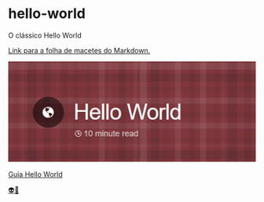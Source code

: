 # hello-world
O clássico Hello World

[Link para a folha de macetes do Markdown.](https://github.com/adam-p/markdown-here/wiki/Markdown-Cheatsheet)

![Logo do guia Hello World](https://github.com/Stalker2012/hello-world/blob/edi%C3%A7%C3%B5es-no-readme/naoimporta.PNG "Hello World")

[Guia Hello World](https://guides.github.com/activities/hello-world/)

[:alien:](https://gist.github.com/rxaviers/7360908)[:space_invader:](https://gist.github.com/rxaviers/7360908)
